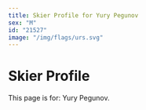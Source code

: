 ```yaml
---
title: Skier Profile for Yury Pegunov
sex: "M"
id: "21527"
image: "/img/flags/urs.svg" 
---
```


# Skier Profile

This page is for: Yury Pegunov.
    